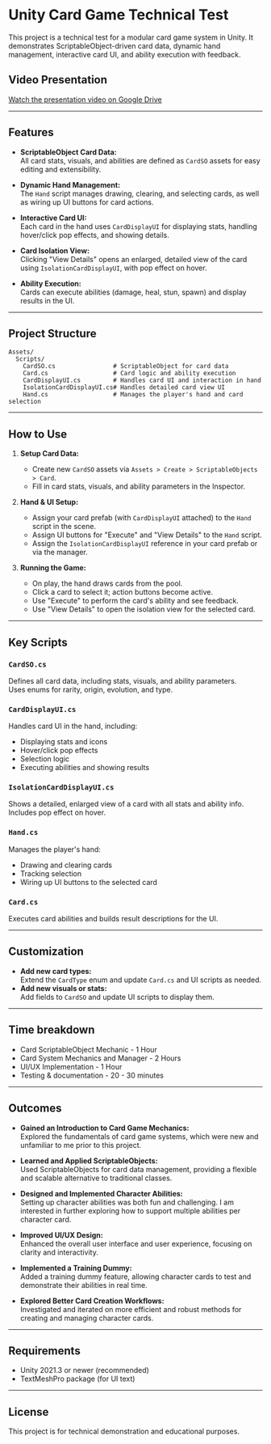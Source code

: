 # Unity Card Game Technical Test

This project is a technical test for a modular card game system in Unity. It demonstrates ScriptableObject-driven card data, dynamic hand management, interactive card UI, and ability execution with feedback.

## Video Presentation

[Watch the presentation video on Google Drive](https://drive.google.com/file/d/1w65j6msLFNRGMe14CCEsr6GbwiiJYsut/view?usp=sharing)

---

## Features

- **ScriptableObject Card Data:**  
  All card stats, visuals, and abilities are defined as `CardSO` assets for easy editing and extensibility.

- **Dynamic Hand Management:**  
  The `Hand` script manages drawing, clearing, and selecting cards, as well as wiring up UI buttons for card actions.

- **Interactive Card UI:**  
  Each card in the hand uses `CardDisplayUI` for displaying stats, handling hover/click pop effects, and showing details.

- **Card Isolation View:**  
  Clicking "View Details" opens an enlarged, detailed view of the card using `IsolationCardDisplayUI`, with pop effect on hover.

- **Ability Execution:**  
  Cards can execute abilities (damage, heal, stun, spawn) and display results in the UI.

---

## Project Structure

```
Assets/
  Scripts/
    CardSO.cs                # ScriptableObject for card data
    Card.cs                  # Card logic and ability execution
    CardDisplayUI.cs         # Handles card UI and interaction in hand
    IsolationCardDisplayUI.cs# Handles detailed card view UI
    Hand.cs                  # Manages the player's hand and card selection
```

---

## How to Use

1. **Setup Card Data:**
   - Create new `CardSO` assets via `Assets > Create > ScriptableObjects > Card`.
   - Fill in card stats, visuals, and ability parameters in the Inspector.

2. **Hand & UI Setup:**
   - Assign your card prefab (with `CardDisplayUI` attached) to the `Hand` script in the scene.
   - Assign UI buttons for "Execute" and "View Details" to the `Hand` script.
   - Assign the `IsolationCardDisplayUI` reference in your card prefab or via the manager.

3. **Running the Game:**
   - On play, the hand draws cards from the pool.
   - Click a card to select it; action buttons become active.
   - Use "Execute" to perform the card's ability and see feedback.
   - Use "View Details" to open the isolation view for the selected card.

---

## Key Scripts

### `CardSO.cs`
Defines all card data, including stats, visuals, and ability parameters.  
Uses enums for rarity, origin, evolution, and type.

### `CardDisplayUI.cs`
Handles card UI in the hand, including:
- Displaying stats and icons
- Hover/click pop effects
- Selection logic
- Executing abilities and showing results

### `IsolationCardDisplayUI.cs`
Shows a detailed, enlarged view of a card with all stats and ability info.  
Includes pop effect on hover.

### `Hand.cs`
Manages the player's hand:
- Drawing and clearing cards
- Tracking selection
- Wiring up UI buttons to the selected card

### `Card.cs`
Executes card abilities and builds result descriptions for the UI.

---

## Customization

- **Add new card types:**  
  Extend the `CardType` enum and update `Card.cs` and UI scripts as needed.
- **Add new visuals or stats:**  
  Add fields to `CardSO` and update UI scripts to display them.

---

## Time breakdown

- Card ScriptableObject Mechanic - 1 Hour
- Card System Mechanics and Manager - 2 Hours
- UI/UX Implementation - 1 Hour
- Testing & documentation - 20 - 30 minutes

---

## Outcomes

- **Gained an Introduction to Card Game Mechanics:**  
  Explored the fundamentals of card game systems, which were new and unfamiliar to me prior to this project.

- **Learned and Applied ScriptableObjects:**  
  Used ScriptableObjects for card data management, providing a flexible and scalable alternative to traditional classes.

- **Designed and Implemented Character Abilities:**  
  Setting up character abilities was both fun and challenging. I am interested in further exploring how to support multiple abilities per character card.

- **Improved UI/UX Design:**  
  Enhanced the overall user interface and user experience, focusing on clarity and interactivity.

- **Implemented a Training Dummy:**  
  Added a training dummy feature, allowing character cards to test and demonstrate their abilities in real time.

- **Explored Better Card Creation Workflows:**  
  Investigated and iterated on more efficient and robust methods for creating and managing character cards.

---

## Requirements

- Unity 2021.3 or newer (recommended)
- TextMeshPro package (for UI text)

---

## License

This project is for technical demonstration and educational purposes.
